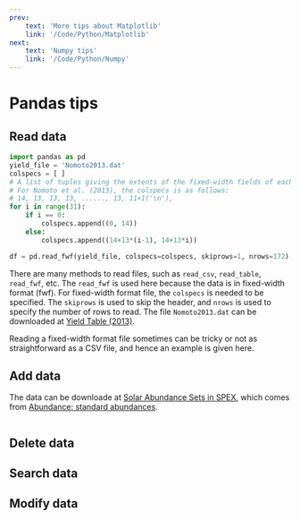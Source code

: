 ```yaml
---
prev:
    text: 'More tips about Matplotlib'
    link: '/Code/Python/Matplotlib'
next: 
    text: 'Numpy tips'
    link: '/Code/Python/Numpy'
---
```


# Pandas tips

## Read data

```python
import pandas as pd
yield_file = 'Nomoto2013.dat'
colspecs = [ ]
# A list of tuples giving the extents of the fixed-width fields of each line as half-open intervals (i.e., [from, to[ ).
# For Nomoto et al. (2013), the colspecs is as follows:
# 14, 13, 13, 13, ......, 13, 11+1('\n'),
for i in range(31):
    if i == 0:
        colspecs.append((0, 14))
    else:
        colspecs.append((14+13*(i-1), 14+13*i))

df = pd.read_fwf(yield_file, colspecs=colspecs, skiprows=1, nrows=172)
```

There are many methods to read files, such as `read_csv`, `read_table`, `read_fwf`, etc. The `read_fwf` is used here because the data is in fixed-width format (fwf).
For fixed-width format file, the `colspecs` is needed to be specified.
The `skiprows` is used to skip the header, and `nrows` is used to specify the number of rows to read.
The file `Nomoto2013.dat` can be downloaded at [Yield Table (2013)](http://star.herts.ac.uk/~chiaki/works/YIELD_CK13.DAT).

Reading a fixed-width format file sometimes can be tricky or not as straightforward as a CSV file, and hence an example is given here.

## Add data

The data can be downloade at [Solar Abundance Sets in SPEX](https://github.com/liuguanfu1120/blog/blob/main/Code/Python/Python-data/spex-abundance.csv), which comes from [Abundance: standard abundances](https://spex-xray.github.io/spex-help/reference/commands/abundance.html).

```python


```

## Delete data



## Search data


## Modify data


